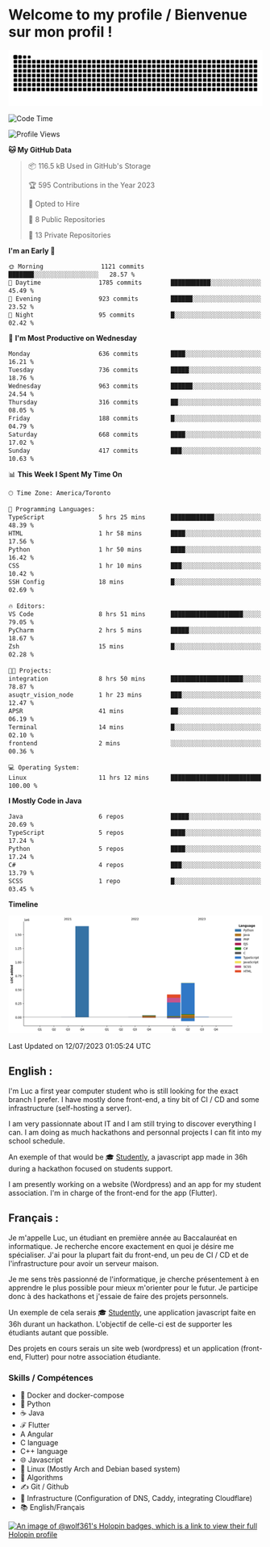 # Welcome to my profile / Bienvenue sur mon profil !

![snake gif](https://github.com/wolf-361/wolf-361/blob/output/github-contribution-grid-snake.svg)

<!--START_SECTION:waka-->
![Code Time](http://img.shields.io/badge/Code%20Time-219%20hrs%2021%20mins-blue)

![Profile Views](http://img.shields.io/badge/Profile%20Views-0-blue)

**🐱 My GitHub Data** 

> 📦 116.5 kB Used in GitHub's Storage 
 > 
> 🏆 595 Contributions in the Year 2023
 > 
> 💼 Opted to Hire
 > 
> 📜 8 Public Repositories 
 > 
> 🔑 13 Private Repositories 
 > 
**I'm an Early 🐤** 

```text
🌞 Morning                1121 commits        ███████░░░░░░░░░░░░░░░░░░   28.57 % 
🌆 Daytime                1785 commits        ███████████░░░░░░░░░░░░░░   45.49 % 
🌃 Evening                923 commits         ██████░░░░░░░░░░░░░░░░░░░   23.52 % 
🌙 Night                  95 commits          █░░░░░░░░░░░░░░░░░░░░░░░░   02.42 % 
```
📅 **I'm Most Productive on Wednesday** 

```text
Monday                   636 commits         ████░░░░░░░░░░░░░░░░░░░░░   16.21 % 
Tuesday                  736 commits         █████░░░░░░░░░░░░░░░░░░░░   18.76 % 
Wednesday                963 commits         ██████░░░░░░░░░░░░░░░░░░░   24.54 % 
Thursday                 316 commits         ██░░░░░░░░░░░░░░░░░░░░░░░   08.05 % 
Friday                   188 commits         █░░░░░░░░░░░░░░░░░░░░░░░░   04.79 % 
Saturday                 668 commits         ████░░░░░░░░░░░░░░░░░░░░░   17.02 % 
Sunday                   417 commits         ███░░░░░░░░░░░░░░░░░░░░░░   10.63 % 
```


📊 **This Week I Spent My Time On** 

```text
🕑︎ Time Zone: America/Toronto

💬 Programming Languages: 
TypeScript               5 hrs 25 mins       ████████████░░░░░░░░░░░░░   48.39 % 
HTML                     1 hr 58 mins        ████░░░░░░░░░░░░░░░░░░░░░   17.56 % 
Python                   1 hr 50 mins        ████░░░░░░░░░░░░░░░░░░░░░   16.42 % 
CSS                      1 hr 10 mins        ███░░░░░░░░░░░░░░░░░░░░░░   10.42 % 
SSH Config               18 mins             █░░░░░░░░░░░░░░░░░░░░░░░░   02.69 % 

🔥 Editors: 
VS Code                  8 hrs 51 mins       ████████████████████░░░░░   79.05 % 
PyCharm                  2 hrs 5 mins        █████░░░░░░░░░░░░░░░░░░░░   18.67 % 
Zsh                      15 mins             █░░░░░░░░░░░░░░░░░░░░░░░░   02.28 % 

🐱‍💻 Projects: 
integration              8 hrs 50 mins       ████████████████████░░░░░   78.87 % 
asuqtr_vision_node       1 hr 23 mins        ███░░░░░░░░░░░░░░░░░░░░░░   12.47 % 
APSR                     41 mins             ██░░░░░░░░░░░░░░░░░░░░░░░   06.19 % 
Terminal                 14 mins             █░░░░░░░░░░░░░░░░░░░░░░░░   02.10 % 
frontend                 2 mins              ░░░░░░░░░░░░░░░░░░░░░░░░░   00.36 % 

💻 Operating System: 
Linux                    11 hrs 12 mins      █████████████████████████   100.00 % 
```

**I Mostly Code in Java** 

```text
Java                     6 repos             █████░░░░░░░░░░░░░░░░░░░░   20.69 % 
TypeScript               5 repos             ████░░░░░░░░░░░░░░░░░░░░░   17.24 % 
Python                   5 repos             ████░░░░░░░░░░░░░░░░░░░░░   17.24 % 
C#                       4 repos             ███░░░░░░░░░░░░░░░░░░░░░░   13.79 % 
SCSS                     1 repo              █░░░░░░░░░░░░░░░░░░░░░░░░   03.45 % 
```



**Timeline**

![Lines of Code chart](https://raw.githubusercontent.com/wolf-361/wolf-361/main/assets/bar_graph.png)


 Last Updated on 12/07/2023 01:05:24 UTC
<!--END_SECTION:waka-->

## English : 

I'm Luc a first year computer student who is still looking for the exact branch I prefer. I have mostly done front-end, a tiny bit of CI / CD and some infrastructure (self-hosting a server).

I am very passionnate about IT and I am still trying to discover everything I can. I am doing as much hackathons and personnal projects I can fit into my school schedule.

An exemple of that would be 🎓 [Studently](https://github.com/wolf-361/Studently-CodeJam12), a javascript app made in 36h during a hackathon focused on students support.

I am presently working on a website (Wordpress) and an app for my student association. I'm in charge of the front-end for the app (Flutter).

## Français :

Je m'appelle Luc, un étudiant en première année au Baccalauréat en informatique. Je recherche encore exactement en quoi je désire me spécialiser. J'ai pour la plupart fait du front-end, un peu de CI / CD et de l'infrastructure pour avoir un serveur maison.

Je me sens très passionné de l'informatique, je cherche présentement à en apprendre le plus possible pour mieux m'orienter pour le futur. Je participe donc à des hackathons et j'essaie de faire des projets personnels.

Un exemple de cela serais 🎓 [Studently](https://github.com/wolf-361/Studently-CodeJam12), une application javascript faite en 36h durant un hackathon. L'objectif de celle-ci est de supporter les étudiants autant que possible.

Des projets en cours serais un site web (wordpress) et un application (front-end, Flutter) pour notre association étudiante.

###  Skills / Compétences

* 🐋 Docker and docker-compose
* 🐍 Python
* ☕ Java
* ℱ Flutter
* A Angular
* C language
* C++ language
* 🌐 Javascript
* 🐧 Linux (Mostly Arch and Debian based system)
* 🧩 Algorithms
* ✍️ Git / Github
* 📜 Infrastructure (Configuration of DNS, Caddy, integrating Cloudflare)
* 📚 English/Français

[![An image of @wolf361's Holopin badges, which is a link to view their full Holopin profile](https://holopin.me/wolf361)](https://holopin.io/@wolf361)


